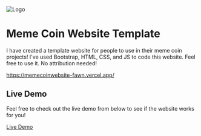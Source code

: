 
![Logo](https://i.imgur.com/mXomLZo.png)


# Meme Coin Website Template

I have created a template website for people to use in their meme coin projects! I've used Bootstrap, HTML, CSS, and JS to code this website. Feel free to use it. No attribution needed!

https://memecoinwebsite-fawn.vercel.app/






## Live Demo
Feel free to check out the live demo from below to see if the website works for you!

[Live Demo](https://memecoinwebsite-fawn.vercel.app/)

